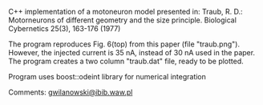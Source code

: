 C++ implementation of a motoneuron model presented in:
Traub, R. D.: Motorneurons of different geometry and the size principle.
Biological Cybernetics 25(3), 163-176 (1977)

The program reproduces Fig. 6(top) from this paper (file "traub.png"). However, the injected current is 35 nA, 
instead of 30 nA used in the paper. The program creates a two column "traub.dat" file, ready to be plotted. 

Program uses boost::odeint library for numerical integration

Comments: gwilanowski@ibib.waw.pl
